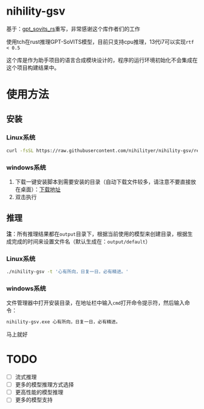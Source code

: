 # nihility-gsv

基于：[gpt_sovits_rs](https://github.com/second-state/gpt_sovits_rs)重写，非常感谢这个库作者们的工作

使用tch在rust推理GPT-SoVITS模型，目前只支持cpu推理，13代i7可以实现`rtf < 0.5`

这个库是作为助手项目的语言合成模块设计的，程序的运行环境初始化不会集成在这个项目构建结果中。

# 使用方法

## 安装

### Linux系统

```bash
curl -fsSL https://raw.githubusercontent.com/nihilityer/nihility-gsv/refs/heads/main/install.sh | bash
```

### windows系统

1. 下载一键安装脚本到需要安装的目录（自动下载文件较多，请注意不要直接放在桌面）：[下载地址](https://raw.githubusercontent.com/nihilityer/nihility-gsv/refs/heads/main/install.bat)
2. 双击执行

## 推理

**注**：所有推理结果都在`output`目录下，根据当前使用的模型来创建目录，根据生成完成的时间来设置文件名（默认生成在：`output/default`）

### Linux系统

```bash
./nihility-gsv -t '心有所向，日复一日，必有精进。'
```

### windows系统

文件管理器中打开安装目录，在地址栏中输入`cmd`打开命令提示符，然后输入命令：

```cmd
nihility-gsv.exe 心有所向，日复一日，必有精进。
```

马上就好

# TODO

- [ ] 流式推理
- [ ] 更多的模型推理方式选择
- [ ] 更高性能的模型推理
- [ ] 更多的模型支持